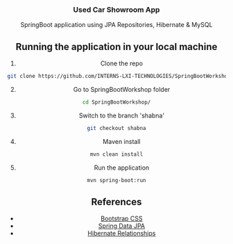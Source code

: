 <div align="center">
  <h3 align="center">Used Car Showroom App</h3>

  <p align="center">
    SpringBoot application using JPA Repositories, Hibernate & MySQL
  </p>

  ## Running the application in your local machine
  1. Clone the repo
   ```sh
   git clone https://github.com/INTERNS-LXI-TECHNOLOGIES/SpringBootWorkshop.git
   ```
  2. Go to SpringBootWorkshop folder
   ```sh
   cd SpringBootWorkshop/
   ```
  3. Switch to the branch 'shabna'
   ```sh
   git checkout shabna
   ```
  4. Maven install
   ```sh
   mvn clean install
   ```
  5. Run the application
   ```sh
   mvn spring-boot:run
   ```

  ## References
  * [Bootstrap CSS](https://getbootstrap.com/docs/4.3/getting-started/introduction/)
  * [Spring Data JPA](https://www.baeldung.com/the-persistence-layer-with-spring-data-jpa)
  * [Hibernate Relationships](https://www.baeldung.com/hibernate-one-to-many)
</div>
